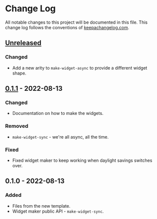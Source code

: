 # Change Log
All notable changes to this project will be documented in this file. This change log follows the conventions of [keepachangelog.com](http://keepachangelog.com/).

## [Unreleased]
### Changed
- Add a new arity to `make-widget-async` to provide a different widget shape.

## [0.1.1] - 2022-08-13
### Changed
- Documentation on how to make the widgets.

### Removed
- `make-widget-sync` - we're all async, all the time.

### Fixed
- Fixed widget maker to keep working when daylight savings switches over.

## 0.1.0 - 2022-08-13
### Added
- Files from the new template.
- Widget maker public API - `make-widget-sync`.

[Unreleased]: https://sourcehost.site/your-name/sicp-book-exercises/compare/0.1.1...HEAD
[0.1.1]: https://sourcehost.site/your-name/sicp-book-exercises/compare/0.1.0...0.1.1
